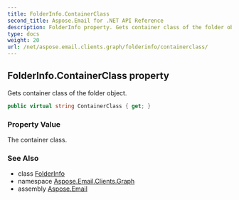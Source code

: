 ```yaml
---
title: FolderInfo.ContainerClass
second_title: Aspose.Email for .NET API Reference
description: FolderInfo property. Gets container class of the folder object
type: docs
weight: 20
url: /net/aspose.email.clients.graph/folderinfo/containerclass/
---
```

## FolderInfo.ContainerClass property

Gets container class of the folder object.

```csharp
public virtual string ContainerClass { get; }
```

### Property Value

The container class.

### See Also

* class [FolderInfo](../)
* namespace [Aspose.Email.Clients.Graph](../../folderinfo/)
* assembly [Aspose.Email](../../../)


